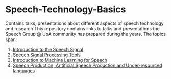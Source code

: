 # Speech-Technology-Basics
Contains talks, presentations about different aspects of speech technology and research
This repository contains links to talks and presentations the Speech Group @ UoA community has prepared during the years. The topics span:
1. [Introduction to the Speech Signal ](https://github.com/SpeechGroupUoAuckland/Speech-Technology-Basics/blob/main/1.%20Introduction%20to%20the%20Speech%20Signal.md)
2. [Speech Signal Processing Tools](https://github.com/SpeechGroupUoAuckland/Speech-Technology-Basics/blob/main/2.%20Speech%20Signal%20Processing%20Tools.md)
3. [Introduction to Machine Learning for Speech](https://github.com/SpeechGroupUoAuckland/Speech-Technology-Basics/blob/main/3.%20Introduction%20to%20Machine%20Learning%20for%20Speech.md)
4. [Speech Production, Aritificial Speech Production and Under-resourced languages](https://github.com/SpeechGroupUoAuckland/Speech-Technology-Basics/blob/main/3.%20Speech%20Production%2C%20Artificial%20Speech%20Production%20and%20Under-resourced%20languages.pptx)
